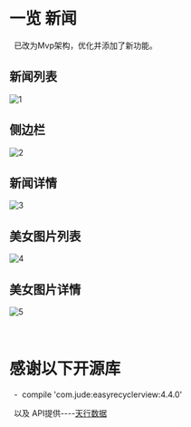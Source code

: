 # 一览 新闻
 
 已改为Mvp架构，优化并添加了新功能。
 
 ## 新闻列表
 
![1](https://github.com/HuRuWo/YiLan/blob/master/Screenshots/Screenshot_2017-05-03-16-32-32.png)
 
 ## 侧边栏
![2](https://github.com/HuRuWo/YiLan/blob/master/Screenshots/Screenshot_2017-05-03-16-32-43.png)
  
 ## 新闻详情
![3](https://github.com/HuRuWo/YiLan/blob/master/Screenshots/Screenshot_2017-05-03-16-33-09.png)
 
 ## 美女图片列表
![4](https://github.com/HuRuWo/YiLan/blob/master/Screenshots/Screenshot_2017-05-03-16-33-26.png)
 
 ## 美女图片详情
![5](https://github.com/HuRuWo/YiLan/blob/master/Screenshots/Screenshot_2017-05-03-16-33-37.png)

 
# 感谢以下开源库
 
-     compile 'com.jude:easyrecyclerview:4.4.0'

 
以及 API提供----[天行数据](http://www.tianapi.com/)
